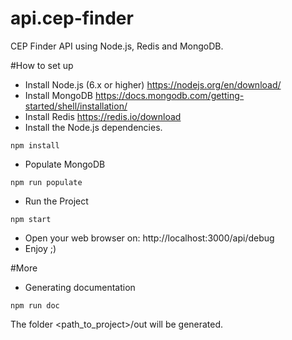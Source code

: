 # api.cep-finder
CEP Finder API using Node.js, Redis and MongoDB.

#How to set up
- Install Node.js (6.x or higher)  https://nodejs.org/en/download/
- Install MongoDB https://docs.mongodb.com/getting-started/shell/installation/
- Install Redis https://redis.io/download
- Install the Node.js dependencies.
```
npm install
```
- Populate MongoDB
```
npm run populate
```
- Run the Project
```
npm start
```
- Open your web browser on: http://localhost:3000/api/debug
- Enjoy ;)

#More
- Generating documentation
```
npm run doc
```
The folder <path_to_project>/out will be generated.
